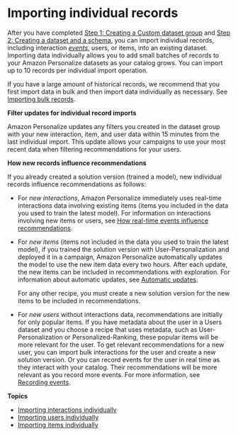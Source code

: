 # Importing individual records<a name="incremental-data-updates"></a>

 After you have completed [Step 1: Creating a Custom dataset group](data-prep-ds-group.md) and [Step 2: Creating a dataset and a schema](data-prep-creating-datasets.md), you can import individual records, including interaction *[events](https://docs.aws.amazon.com/general/latest/gr/glos-chap.html#event)*, users, or items, into an existing dataset\. Importing data individually allows you to add small batches of records to your Amazon Personalize datasets as your catalog grows\. You can import up to 10 records per individual import operation\. 

 If you have a large amount of historical records, we recommend that you first import data in bulk and then import data individually as necessary\. See [Importing bulk records](bulk-data-import.md)\. 

**Filter updates for individual record imports**

Amazon Personalize updates any filters you created in the dataset group with your new interaction, item, and user data within 15 minutes from the last individual import\. This update allows your campaigns to use your most recent data when filtering recommendations for your users\. 

**How new records influence recommendations**

If you already created a solution version \(trained a model\), new individual records influence recommendations as follows:
+  For *new interactions*, Amazon Personalize immediately uses real\-time interactions data involving existing items \(items you included in the data you used to train the latest model\)\. For information on interactions involving new items or users, see [How real\-time events influence recommendations](recording-events.md#recorded-events-influence-recommendations)\. 
+ For *new items* \(items not included in the data you used to train the latest model\), if you trained the solution version with User\-Personalization and deployed it in a campaign, Amazon Personalize automatically updates the model to use the new item data every two hours\. After each update, the new items can be included in recommendations with exploration\. For information about automatic updates, see [Automatic updates](native-recipe-new-item-USER_PERSONALIZATION.md#automatic-updates)\. 

   For any other recipe, you must create a new solution version for the new items to be included in recommendations\. 
+ For *new users* without interactions data, recommendations are initially for only popular items\. If you have metadata about the user in a Users dataset and you choose a recipe that uses metadata, such as User\-Personalization or Personalized\-Ranking, these popular items will be more relevant for the user\. To get relevant recommendations for a new user, you can import bulk interactions for the user and create a new solution version\. Or you can record events for the user in real time as they interact with your catalog\. Their recommendations will be more relevant as you record more events\. For more information, see [Recording events](recording-events.md)\. 

**Topics**
+ [Importing interactions individually](importing-interactions.md)
+ [Importing users individually](importing-users.md)
+ [Importing items individually](importing-items.md)